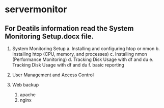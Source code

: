 # servermonitor

## For Deatils information read the System Monitoring Setup.docx file.

1. System Monitoring Setup
   a. Installing and configuring htop or nmon
   b. Installing htop (CPU, memory, and processes)
   c. Installing nmon (Performance Monitoring)
   d. Tracking Disk Usage with df and du
   e. Tracking Disk Usage with df and du
   f. basic reporting

 3. User Management and Access Control

 4. Web backup
    1. apache
    2. nginx
